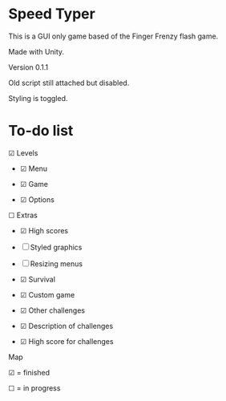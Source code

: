Speed Typer
====

This is a GUI only game based of the Finger Frenzy flash game.

Made with Unity.

Version 0.1.1

Old script still attached but disabled.

Styling is toggled.

To-do list
==========

&#x2611; Levels

- &#x2611; Menu
	
- &#x2611; Game
	
- &#x2611; Options

&#9744; Extras

- &#x2611; High scores

- &#9744; Styled graphics

- &#9744; Resizing menus

- &#x2611; Survival

- &#x2611; Custom game

- &#x2611; Other challenges

- &#x2611; Description of challenges

- &#x2611; High score for challenges



Map

&#x2611; = finished

&#9744; = in progress
